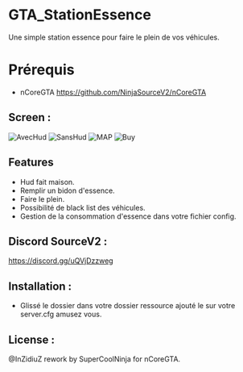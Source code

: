 # GTA_StationEssence
 Une simple station essence pour faire le plein de vos véhicules.



# Prérequis
- nCoreGTA https://github.com/NinjaSourceV2/nCoreGTA

## Screen :

![AvecHud](https://cdn.discordapp.com/attachments/829856536229576704/836630287004860456/Capture_decran_2021-04-27_174934.png)
![SansHud](https://cdn.discordapp.com/attachments/829856536229576704/836630283028922409/2.png)
![MAP](https://cdn.discordapp.com/attachments/829856536229576704/836630706762285155/Capture_decran_2021-04-27_175124.png)
![Buy](https://cdn.discordapp.com/attachments/829856536229576704/836630855942012958/buy.png)





## Features
- Hud fait maison.
- Remplir un bidon d'essence.
- Faire le plein.
- Possibilité de black list des véhicules.
- Gestion de la consommation d'essence dans votre fichier config.


## Discord SourceV2 :
https://discord.gg/uQVjDzzweg


## Installation :
- Glissé le dossier dans votre dossier ressource ajouté le sur votre server.cfg amusez vous.


## License :
@InZidiuZ rework by SuperCoolNinja for nCoreGTA.
